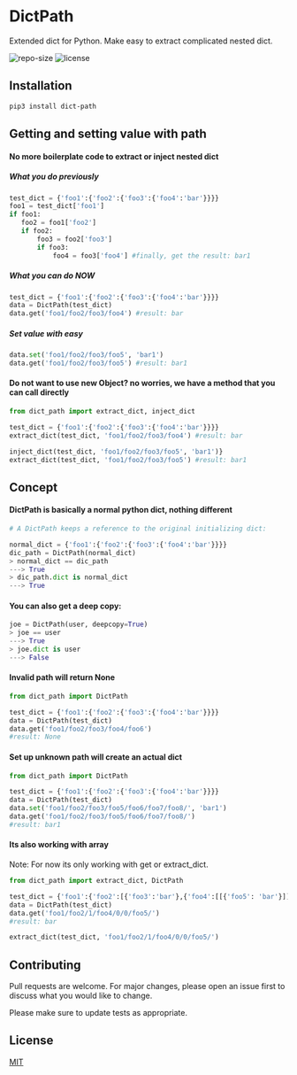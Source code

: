 # DictPath
Extended dict for Python. 
Make easy to extract complicated nested dict.

![repo-size](https://img.shields.io/github/repo-size/maztohir/dict-path)
![license](https://img.shields.io/github/license/maztohir/dict-path)

## Installation
```bash
pip3 install dict-path
```

## Getting and setting value with path

#### No more boilerplate code to extract or inject nested dict
##### What you do previously
```python
test_dict = {'foo1':{'foo2':{'foo3':{'foo4':'bar'}}}}
foo1 = test_dict['foo1']
if foo1:
   foo2 = foo1['foo2']
   if foo2:
       foo3 = foo2['foo3']
       if foo3:
           foo4 = foo3['foo4'] #finally, get the result: bar1
```
##### What you can do NOW
```python
test_dict = {'foo1':{'foo2':{'foo3':{'foo4':'bar'}}}}
data = DictPath(test_dict)
data.get('foo1/foo2/foo3/foo4') #result: bar
```

##### Set value with easy
```python
data.set('foo1/foo2/foo3/foo5', 'bar1')
data.get('foo1/foo2/foo3/foo5') #result: bar1
```

#### Do not want to use new Object? no worries, we have a method that you can call directly

```python
from dict_path import extract_dict, inject_dict

test_dict = {'foo1':{'foo2':{'foo3':{'foo4':'bar'}}}}
extract_dict(test_dict, 'foo1/foo2/foo3/foo4') #result: bar

inject_dict(test_dict, 'foo1/foo2/foo3/foo5', 'bar1')}
extract_dict(test_dict, 'foo1/foo2/foo3/foo5') #result: bar1
```

## Concept
#### DictPath is basically a normal python dict, nothing different
```python
# A DictPath keeps a reference to the original initializing dict:

normal_dict = {'foo1':{'foo2':{'foo3':{'foo4':'bar'}}}}
dic_path = DictPath(normal_dict)
> normal_dict == dic_path
---> True
> dic_path.dict is normal_dict
---> True
```

#### You can also get a deep copy:
```python
joe = DictPath(user, deepcopy=True)
> joe == user
---> True
> joe.dict is user
---> False
```

#### Invalid path will return None
```python
from dict_path import DictPath

test_dict = {'foo1':{'foo2':{'foo3':{'foo4':'bar'}}}}
data = DictPath(test_dict)
data.get('foo1/foo2/foo3/foo4/foo6')
#result: None
```
#### Set up unknown path will create an actual dict
```python
from dict_path import DictPath

test_dict = {'foo1':{'foo2':{'foo3':{'foo4':'bar'}}}}
data = DictPath(test_dict)
data.set('foo1/foo2/foo3/foo5/foo6/foo7/foo8/', 'bar1')
data.get('foo1/foo2/foo3/foo5/foo6/foo7/foo8/')
#result: bar1
```

#### Its also working with array
Note: For now its only working with get or extract_dict.
```python
from dict_path import extract_dict, DictPath

test_dict = {'foo1':{'foo2':[{'foo3':'bar'},{'foo4':[[{'foo5': 'bar'}]]}]}}
data = DictPath(test_dict)
data.get('foo1/foo2/1/foo4/0/0/foo5/')
#result: bar

extract_dict(test_dict, 'foo1/foo2/1/foo4/0/0/foo5/')
```


## Contributing
Pull requests are welcome. For major changes, please open an issue first to discuss what you would like to change.

Please make sure to update tests as appropriate.

## License
[MIT](https://choosealicense.com/licenses/mit/)